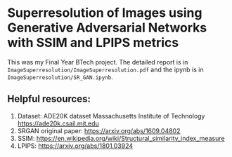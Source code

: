 # Superresolution of Images using Generative Adversarial Networks with SSIM and LPIPS metrics

This was my Final Year BTech project. The detailed report is in `ImageSuperresolution/ImageSuperresolution.pdf` and the ipynb is in `ImageSuperresolution/SR_GAN.ipynb`.

## Helpful resources:
1. Dataset: 
ADE20K dataset
Massachusetts Institute of Technology
https://ade20k.csail.mit.edu
2. SRGAN original paper: https://arxiv.org/abs/1609.04802
3. SSIM: https://en.wikipedia.org/wiki/Structural_similarity_index_measure
4. LPIPS: https://arxiv.org/abs/1801.03924
